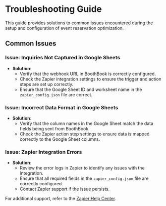 # Troubleshooting Guide

This guide provides solutions to common issues encountered during the setup and configuration of event reservation optimization.

## Common Issues

### Issue: Inquiries Not Captured in Google Sheets

- **Solution**:
    - Verify that the webhook URL in BoothBook is correctly configured.
    - Check the Zapier integration settings to ensure the trigger and action steps are set up correctly.
    - Ensure that the Google Sheet ID and worksheet name in the `zapier_config.json` file are correct.

### Issue: Incorrect Data Format in Google Sheets

- **Solution**:
    - Verify that the column names in the Google Sheet match the data fields being sent from BoothBook.
    - Check the Zapier action step settings to ensure data is mapped correctly to the Google Sheet columns.

### Issue: Zapier Integration Errors

- **Solution**:
    - Review the error logs in Zapier to identify any issues with the integration.
    - Ensure that all required fields in the `zapier_config.json` file are correctly configured.
    - Contact Zapier support if the issue persists.

For additional support, refer to the [Zapier Help Center](https://zapier.com/help).
